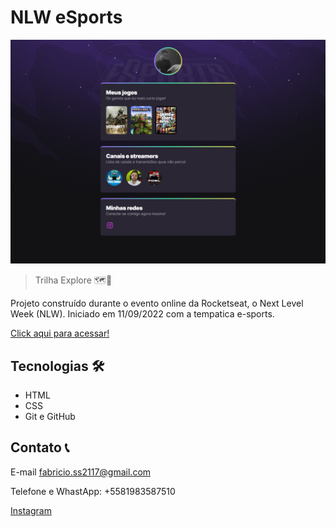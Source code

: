 # NLW eSports

![Previw](assets/nlw-esports-explore.vercel.app_.png)

>Trilha Explore 🗺️🧭

Projeto construído durante o evento online da Rocketseat, o Next Level Week (NLW). Iniciado em 11/09/2022 com a tempatica e-sports.

[Click aqui para acessar!](https://nlw-esports-explore.vercel.app/)

## Tecnologias 🛠️
- HTML
- CSS
- Git e GitHub

## Contato 📞

E-mail fabricio.ss2117@gmail.com

Telefone e WhastApp: +5581983587510

[Instagram](https://www.instagram.com/fabricio_ss.dev/)